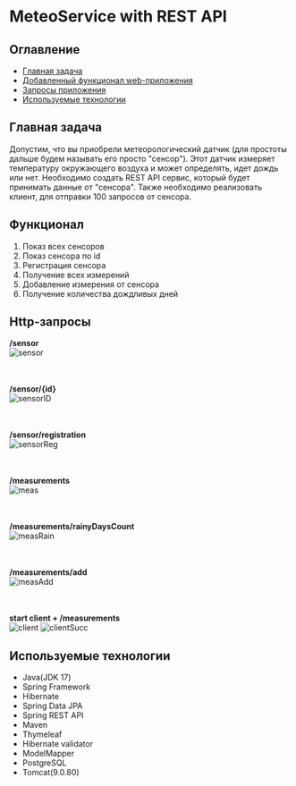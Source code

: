 # MeteoService with REST API

## Оглавление
* [Главная задача](#главная-задача)
* [Добавленный функционал web-приложения](#функционал)
* [Запросы приложения](#http-запросы)
* [Используемые технологии](#используемые-технологии)

## Главная задача
Допустим, что вы приобрели метеорологический датчик (для простоты дальше будем называть его просто "сенсор"). Этот датчик измеряет температуру окружающего воздуха и может определять, идет дождь или нет. Необходимо создать REST API сервис, который будет принимать данные от "сенсора". Также необходимо реализовать клиент, для отправки 100 запросов от сенсора.</br>

## Функционал
1) Показ всех сенсоров
2) Показ сенсора по id
3) Регистрация сенсора
4) Получение всех измерений
5) Добавление измерения от сенсора
6) Получение количества дождливых дней

## Http-запросы
__/sensor__    
![sensor](https://github.com/necha143/MeteoService/assets/113212609/4160cc7c-99db-469c-a761-fe0a5fcc2e76)

</br></br>
__/sensor/{id}__   
![sensorID](https://github.com/necha143/MeteoService/assets/113212609/35cff83a-d8e8-4c68-bf11-42fb110104da)

</br></br>
__/sensor/registration__   
![sensorReg](https://github.com/necha143/MeteoService/assets/113212609/bdeaeda1-257a-4f90-8a3a-154eff6992da)

</br></br>
__/measurements__   
![meas](https://github.com/necha143/MeteoService/assets/113212609/92917f98-a821-4819-b369-00a28365746c)

</br></br>
__/measurements/rainyDaysCount__   
![measRain](https://github.com/necha143/MeteoService/assets/113212609/d5d0a285-a825-419f-a70d-6df7cb148db5)

</br></br>
__/measurements/add__   
![measAdd](https://github.com/necha143/MeteoService/assets/113212609/490d2e9a-8277-4cd6-82fe-9f4d2ed2f5f4)

</br></br>
__start client + /measurements__   
![client](https://github.com/necha143/MeteoService/assets/113212609/f04751f7-d8c7-4841-b2f2-3c567ff3dacf)
![clientSucc](https://github.com/necha143/MeteoService/assets/113212609/7640ce21-522c-4630-9857-2d097b5f1e03)

## Используемые технологии 
* Java(JDK 17)
* Spring Framework
* Hibernate
* Spring Data JPA
* Spring REST API
* Maven
* Thymeleaf
* Hibernate validator
* ModelMapper
* PostgreSQL
* Tomcat(9.0.80)
